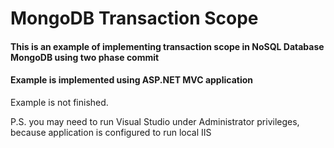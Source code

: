 # MongoDB Transaction Scope
#### This is an example of implementing transaction scope in NoSQL Database MongoDB using two phase commit
#### Example is implemented using ASP.NET MVC application

Example is not finished.

P.S. you may need to run Visual Studio under Administrator privileges, because application is configured to run local IIS
